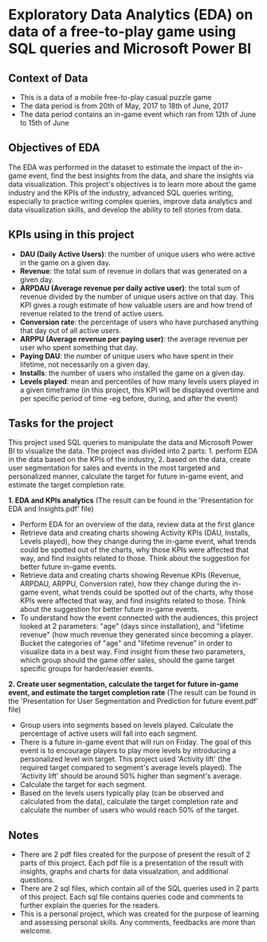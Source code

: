 # Exploratory Data Analytics (EDA) on data of a free-to-play game using SQL queries and Microsoft Power BI

## Context of Data
- This is a data of a mobile free-to-play casual puzzle game
- The data period is from 20th of May, 2017 to 18th of June, 2017
- The data period contains an in-game event which ran from 12th of June to 15th of June

## Objectives of EDA
The EDA was performed in the dataset to estimate the impact of the in-game event, find the best insights from the data, and share the insights via data visualization. This project's objectives is to learn more about the game industry and the KPIs of the industry, advanced SQL queries writing, especially to practice writing complex queries, improve data analytics and data visualization skills, and develop the ability to tell stories from data.

## KPIs using in this project
- **DAU (Daily Active Users)**: the number of unique users who were active in the game on a given day.
- **Revenue**: the total sum of revenue in dollars that was generated on a given day.
- **ARPDAU (Average revenue per daily active user)**: the total sum of revenue divided by the number of unique users active on that day. This KPI gives a rough estimate of how valuable users are and how trend of revenue related to the trend of active users.
- **Conversion rate**: the percentage of users who have purchased anything that day out of all active users.
- **ARPPU (Average revenue per paying user)**: the average revenue per user who spent something that day.
- **Paying DAU**: the number of unique users who have spent in their lifetime, not necessarily on a given day.
- **Installs**: the number of users who installed the game on a given day.
- **Levels played**: mean and percentiles of how many levels users played in a given timeframe (in this project, this KPI will be displayed overtime and per specific period of time -eg before, during, and after the event)

## Tasks for the project
This project used SQL queries to manipulate the data and Microsoft Power BI to visualize the data. The project was divided into 2 parts: 1. perform EDA in the data based on the KPIs of the industry, 2. based on the data, create user segmentation for sales and events in the most targeted and personalized manner, calculate the target for future in-game event, and estimate the target completion rate.

**1. EDA and KPIs analytics** (The result can be found in the 'Presentation for EDA and Insights.pdf' file)
- Perform EDA for an overview of the data, review data at the first glance
- Retrieve data and creating charts showing Activity KPIs (DAU, Installs, Levels played), how they change during the in-game event, what trends could be spotted out of the charts, why those KPIs were affected that way, and find insights related to those. Think about the suggestion for better future in-game events.
- Retrieve data and creating charts showing Revenue KPIs (Revenue, ARPDAU, ARPPU, Conversion rate), how they change during the in-game event, what trends could be spotted out of the charts, why those KPIs were affected that way, and find insights related to those. Think about the suggestion for better future in-game events.
- To understand how the event connected with the audiences, this project looked at 2 parameters: "age" (days since installation), and "lifetime revenue" (how much revenue they generated since becoming a player. Bucket the categories of "age" and "lifetime revenue" in order to visualize data in a best way. Find insight from these two parameters, which group should the game offer sales, should the game target specific groups for harder/easier events.

**2. Create user segmentation, calculate the target for future in-game event, and estimate the target completion rate** (The result can be found in the 'Presentation for User Segmentation and Prediction for future event.pdf' file)
- Group users into segments based on levels played. Calculate the percentage of active users will fall into each segment.
- There is a future in-game event that will run on Friday. The goal of this event is to encourage players to play more levels by introducing a personalized level win target. This project used 'Activity lift' (the required target compared to segment's average levels played). The 'Activity lift' should be around 50% higher than segment's average. 
- Calculate the target for each segment.
- Based on the levels users typically play (can be observed and calculated from the data), calculate the target completion rate and calculate the number of users who would reach 50% of the target.

## Notes
- There are 2 pdf files created for the purpose of present the result of 2 parts of this project. Each pdf file is a presentation of the result with insights, graphs and charts for data visualzation, and additional questions. 
- There are 2 sql files, which contain all of the SQL queries used in 2 parts of this project. Each sql file contains queries code and comments to further explain the queries for the readers.
- This is a personal project, which was created for the purpose of learning and assessing personal skills. Any comments, feedbacks are more than welcome.
